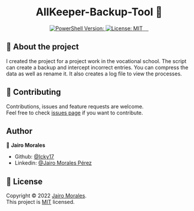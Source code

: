 <h1 align="center">AllKeeper-Backup-Tool 👋</h1>
<p align="center">
     <a href="https://docs.microsoft.com/en-us/skypeforbusiness/set-up-your-computer-for-windows-powershell/download-and-install-windows-powershell-5-1">
    <img alt="PowerShell Version:" src="https://img.shields.io/badge/PowerShell%20Version-5.1.19041.1320-blue" target="_blank" />
  </a>
  <a href="https://github.com/kefranabg/readme-md-generator/blob/master/LICENSE">
    <img alt="License: MIT" src="https://img.shields.io/badge/license-MIT-yellow.svg" target="_blank" />
  </a>
     </a>
  <a href="https://github.com/Icky17/AllKeeper-Backup-Tool">
    <img alt="" src="https://img.shields.io/github/stars/Icky17/AllKeeper-Backup-Tool?style=social" target="_blank" />
  </a>
  <a href="https://github.com/Icky17/AllKeeper-Backup-Tool">
    <img alt="" src="https://img.shields.io/github/followers/Icky17?style=social" target="_blank" />
  </a>
  <a href="https://github.com/Icky17/AllKeeper-Backup-Tool/issues">
    <img alt="" src="https://img.shields.io/codeclimate/issues/Icky17/AllKeeper-Backup-Tool?label=issues" target="_blank" />
  </a>
  <a href="https://github.com/Icky17/AllKeeper-Backup-Tool">
    <img alt="" src="https://img.shields.io/github/repo-size/Icky17/AllKeeper-Backup-Tool?label=size" target="_blank" />
  </a>
</p>

## 📰 About the project

I created the project for a project work in the vocational school. The script can create a backup and intercept incorrect entries. You can compress the data as well as rename it. It also creates a log file to view the processes.

## 🤝 Contributing

Contributions, issues and feature requests are welcome.<br />
Feel free to check [issues page](https://github.com/Icky17/AllKeeper-Backup-Tool/issues) if you want to contribute.<br />

## Author

👤 **Jairo Morales**

- Github: [@Icky17](https://github.com/Icky17)
- Linkedin: [@Jairo Morales Pérez](https://www.linkedin.com/in/jairo-morales-p%C3%A9rez-67949b216/)

## 📝 License

Copyright © 2022 [Jairo Morales](https://github.com/Icky17).<br />
This project is [MIT](https://github.com/Icky17/AllKeeper-Backup-Tool/blob/main/LICENSE) licensed.
